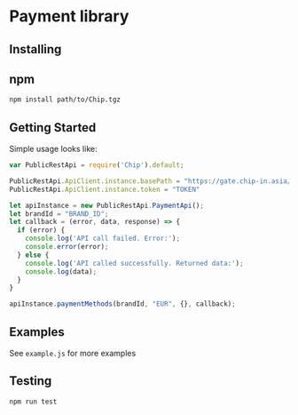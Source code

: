 # Payment library #

## Installing ##

## npm ##

```bash
npm install path/to/Chip.tgz
```

## Getting Started ##

Simple usage looks like:


```javascript
var PublicRestApi = require('Chip').default;

PublicRestApi.ApiClient.instance.basePath = "https://gate.chip-in.asia/api/v1/";
PublicRestApi.ApiClient.instance.token = "TOKEN"

let apiInstance = new PublicRestApi.PaymentApi();
let brandId = "BRAND_ID";
let callback = (error, data, response) => {
  if (error) {
    console.log('API call failed. Error:');
    console.error(error);
  } else {
    console.log('API called successfully. Returned data:');
    console.log(data);
  }
}

apiInstance.paymentMethods(brandId, "EUR", {}, callback);
```

## Examples ##

See `example.js` for more examples

## Testing ##

```bash
npm run test
```